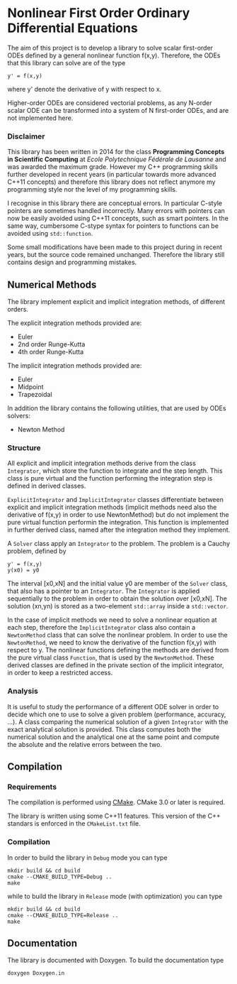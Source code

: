 # Nonlinear First Order Ordinary Differential Equations 

The aim of this project is to develop a library to solve scalar first-order ODEs defined by a general nonlinear function f(x,y). Therefore, the ODEs that this library can solve are of the type

    y' = f(x,y)
    
where y' denote the derivative of y with respect to x.

Higher-order ODEs are considered vectorial problems, as any N-order scalar ODE can be transformed into a system of N first-order ODEs, and are not implemented here.

### Disclaimer

This library has been written in 2014 for the class **Programming Concepts in Scientific Computing** at *Ecole Polytechnique Fédérale de Lausanne* and was awarded the maximum grade. However my C++ programming skills further developed in recent years (in particular towards more advanced C++11 concepts) and therefore this library does not reflect anymore my programming style nor the level of my programming skills.

I recognise in this library there are conceptual errors. In particular C-style pointers are sometimes handled incorrectly. Many errors with pointers can now be easily avoided using C++11 concepts, such as smart pointers. In the same way, cumbersome C-stype syntax for pointers to functions can be avoided using `std::function`.

Some small modifications have been made to this project during in recent years, but the source code remained unchanged. Therefore the library still contains design and programming mistakes.

## Numerical Methods

The library implement explicit and implicit integration methods, of different orders.

The explicit integration methods provided are:
- Euler
- 2nd order Runge-Kutta
- 4th order Runge-Kutta

The implicit integration methods provided are:
- Euler
- Midpoint
- Trapezoidal

In addition the library contains the following utilities, that are used by ODEs solvers:
- Newton Method

### Structure

All explicit and implicit integration methods derive from the class `Integrator`, which store the function to integrate and the step length. This class is pure virtual and the function performing the integration step is defined in derived classes.

`ExplicitIntegrator` and `ImplicitIntegrator` classes differentiate between explicit and implicit integration methods (implicit methods need also the derivative of f(x,y) in order to use NewtonMethod) but do not implement the pure virtual function performin the integration. This function is implemented in further derived class, named after the integration method they implement.

A `Solver` class apply an `Integrator` to the problem. The problem is a Cauchy problem, defined by

    y' = f(x,y)
    y(x0) = y0

The interval [x0,xN] and the initial value y0 are member of the `Solver` class, that also has a pointer to an `Integrator`. The `Integrator` is applied sequentially to the problem in order to obtain the solution over [x0,xN]. The solution (xn,yn) is stored as a two-element `std::array` inside a `std::vector`.

In the case of implicit methods we need to solve a nonlinear equation at each step, therefore the `ImplicitIntegrator` class also contain a `NewtonMethod` class that can solve the nonlinear problem. In order to use the `NewtonMethod`, we need to know the derivative of the function f(x,y) with respect to y. The nonlinear functions defining the methods are derived from the pure virtual class `Function`, that is used by the `NewtonMethod`. These derived classes are defined in the private section of the implicit integrator, in order to keep a restricted access.

### Analysis

It is useful to study the performance of a different ODE solver in order to decide which one to use to solve a given problem (performance, accuracy, ...). A class comparing the numerical solution of a given `Integrator` with the exact analytical solution is provided. This class computes both the numerical solution and the analytical one at the same point and compute the absolute and the relative errors between the two.

## Compilation

### Requirements

The compilation is performed using [CMake](https://cmake.org/). CMake 3.0 or later is required.

The library is written using some C++11 features. This version of the C++ standars is enforced in the `CMakeList.txt` file.

### Compilation

In order to build the library in `Debug` mode you can type

    mkdir build && cd build
    cmake --CMAKE_BUILD_TYPE=Debug ..
    make

while to build the library in `Release` mode (with optimization) you can type

    mkdir build && cd build
    cmake --CMAKE_BUILD_TYPE=Release ..
    make
    
## Documentation

The library is documented with Doxygen. To build the documentation type

    doxygen Doxygen.in
